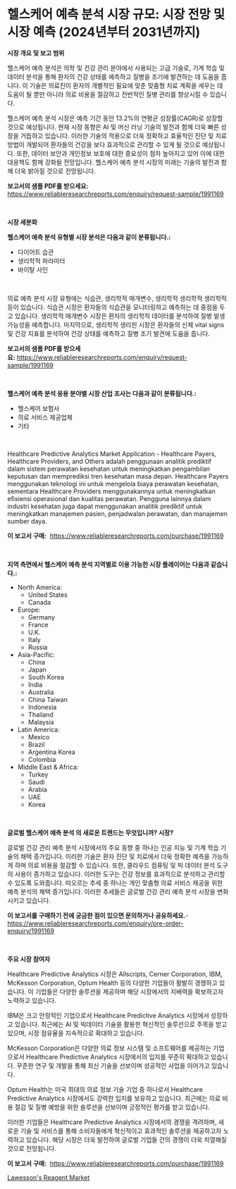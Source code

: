<p><h1>헬스케어 예측 분석 시장 규모: 시장 전망 및 시장 예측 (2024년부터 2031년까지)</h1></p><p><strong>시장 개요 및 보고 범위</strong></p>
<p><p>헬스케어 예측 분석은 의학 및 건강 관리 분야에서 사용되는 고급 기술로, 기계 학습 및 데이터 분석을 통해 환자의 건강 상태를 예측하고 질병을 조기에 발견하는 데 도움을 줍니다. 이 기술은 의료진이 환자의 개별적인 필요에 맞춘 맞춤형 치료 계획을 세우는 데 도움이 될 뿐만 아니라 의료 비용을 절감하고 전반적인 질병 관리를 향상시킬 수 있습니다.</p><p>헬스케어 예측 분석 시장은 예측 기간 동안 13.2%의 연평균 성장률(CAGR)로 성장할 것으로 예상됩니다. 현재 시장 동향은 AI 및 머신 러닝 기술의 발전과 함께 더욱 빠른 성장을 거듭하고 있습니다. 이러한 기술의 적용으로 더욱 정확하고 효율적인 진단 및 치료 방법이 개발되어 환자들의 건강을 보다 효과적으로 관리할 수 있게 될 것으로 예상됩니다. 또한, 데이터 보안과 개인정보 보호에 대한 중요성이 점차 높아지고 있어 이에 대한 대응책도 함께 강화될 전망입니다. 헬스케어 예측 분석 시장의 미래는 기술의 발전과 함께 더욱 밝아질 것으로 전망됩니다.</p></p>
<p><strong>보고서의 샘플 PDF를 받으세요:</strong> <a href="https://www.reliableresearchreports.com/enquiry/request-sample/1991169">https://www.reliableresearchreports.com/enquiry/request-sample/1991169</a></p>
<p>&nbsp;</p>
<p><strong>시장 세분화</strong></p>
<p><strong>헬스케어 예측 분석 유형별 시장 분석은 다음과 같이 분류됩니다.:</strong></p>
<p><ul><li>다이어트 습관</li><li>생리학적 파라미터</li><li>바이탈 사인</li></ul></p>
<p>&nbsp;</p>
<p><p>의료 예측 분석 시장 유형에는 식습관, 생리학적 매개변수, 생리학적 생리학적 생리학적 등이 있습니다. 식습관 시장은 환자들의 식습관을 모니터링하고 예측하는 데 중점을 두고 있습니다. 생리학적 매개변수 시장은 환자의 생리학적 데이터를 분석하여 질병 발생 가능성을 예측합니다. 마지막으로, 생리학적 생리핀 시장은 환자들의 신체 vital signs 및 건강 지표를 분석하여 건강 상태를 예측하고 질병 조기 발견에 도움을 줍니다.</p></p>
<p><strong>보고서의 샘플 PDF를 받으세요:</strong>&nbsp;<a href="https://www.reliableresearchreports.com/enquiry/request-sample/1991169">https://www.reliableresearchreports.com/enquiry/request-sample/1991169</a></p>
<p>&nbsp;</p>
<p><strong> 헬스케어 예측 분석 응용 분야별 시장 산업 조사는 다음과 같이 분류됩니다.:</strong></p>
<p><ul><li>헬스케어 보험사</li><li>의료 서비스 제공업체</li><li>기타</li></ul></p>
<p>&nbsp;</p>
<p><p>Healthcare Predictive Analytics Market Application - Healthcare Payers, Healthcare Providers, and Others adalah penggunaan analitik prediktif dalam sistem perawatan kesehatan untuk meningkatkan pengambilan keputusan dan memprediksi tren kesehatan masa depan. Healthcare Payers menggunakan teknologi ini untuk mengelola biaya perawatan kesehatan, sementara Healthcare Providers menggunakannya untuk meningkatkan efisiensi operasional dan kualitas perawatan. Pengguna lainnya dalam industri kesehatan juga dapat menggunakan analitik prediktif untuk meningkatkan manajemen pasien, penjadwalan perawatan, dan manajemen sumber daya.</p></p>
<p><strong>이 보고서 구매:</strong>&nbsp; <a href="https://www.reliableresearchreports.com/purchase/1991169">https://www.reliableresearchreports.com/purchase/1991169</a></p>
<p>&nbsp;</p>
<p><strong>지역 측면에서 헬스케어 예측 분석 지역별로 이용 가능한 시장 플레이어는 다음과 같습니다.:</strong></p>
<p><ul>
    <li>
        North America:
        <ul>
            <li>United States</li>
            <li>Canada</li>
        </ul>
    </li>
    <li>
        Europe:
        <ul>
            <li>Germany</li>
            <li>France</li>
            <li>U.K.</li>
            <li>Italy</li>
            <li>Russia</li>
        </ul>
    </li>
    <li>
        Asia-Pacific:
        <ul>
            <li>China</li>
            <li>Japan</li>
            <li>South Korea</li>
            <li>India</li>
            <li>Australia</li>
            <li>China Taiwan</li>
            <li>Indonesia</li>
            <li>Thailand</li>
            <li>Malaysia</li>
        </ul>
    </li>
    <li>
        Latin America:
        <ul>
            <li>Mexico</li>
            <li>Brazil</li>
            <li>Argentina Korea</li>
            <li>Colombia</li>
        </ul>
    </li>
    <li>
        Middle East & Africa:
        <ul>
            <li>Turkey</li>
            <li>Saudi</li>
            <li>Arabia</li>
            <li>UAE</li>
            <li>Korea</li>
        </ul>
    </li>
    </ul></p>
<p>&nbsp;</p>
<p><strong>글로벌 헬스케어 예측 분석 의 새로운 트렌드는 무엇입니까? 시장?</strong></p>
<p><p>글로벌 건강 관리 예측 분석 시장에서의 주요 동향 중 하나는 인공 지능 및 기계 학습 기술의 채택 증가입니다. 이러한 기술은 환자 진단 및 치료에서 더욱 정확한 예측을 가능하게 하며 의료 비용을 절감할 수 있습니다. 또한, 클라우드 컴퓨팅 및 빅 데이터 분석 도구의 사용이 증가하고 있습니다. 이러한 도구는 건강 정보를 효과적으로 분석하고 관리할 수 있도록 도와줍니다. 떠오르는 추세 중 하나는 개인 맞춤형 의료 서비스 제공을 위한 예측 분석의 채택 증가입니다. 이러한 추세들은 글로벌 건강 관리 예측 분석 시장을 변화시키고 있습니다.</p></p>
<p><strong>이 보고서를 구매하기 전에 궁금한 점이 있으면 문의하거나 공유하세요.</strong>- <a href="https://www.reliableresearchreports.com/enquiry/pre-order-enquiry/1991169">https://www.reliableresearchreports.com/enquiry/pre-order-enquiry/1991169</a></p>
<p>&nbsp;</p>
<p><strong>주요 시장 참여자</strong></p>
<p><p>Healthcare Predictive Analytics 시장은 Allscripts, Cerner Corporation, IBM, McKesson Corporation, Optum Health 등의 다양한 기업들이 활발히 경쟁하고 있습니다. 이 기업들은 다양한 솔루션을 제공하며 해당 시장에서의 지배력을 확보하고자 노력하고 있습니다.</p><p>IBM은 크고 안정적인 기업으로서 Healthcare Predictive Analytics 시장에서 성장하고 있습니다. 최근에는 AI 및 빅데이터 기술을 활용한 혁신적인 솔루션으로 주목을 받고 있으며, 시장 점유율을 지속적으로 확대하고 있습니다.</p><p>McKesson Corporation은 다양한 의료 정보 시스템 및 소프트웨어를 제공하는 기업으로서 Healthcare Predictive Analytics 시장에서의 입지를 꾸준히 확대하고 있습니다. 꾸준한 연구 및 개발을 통해 최신 기술을 선보이며 성공적인 사업을 이어가고 있습니다.</p><p>Optum Health는 미국 최대의 의료 정보 기술 기업 중 하나로서 Healthcare Predictive Analytics 시장에서도 강력한 입지를 보유하고 있습니다. 최근에는 의료 비용 절감 및 질병 예방을 위한 솔루션을 선보이며 긍정적인 평가를 받고 있습니다.</p><p>이러한 기업들은 Healthcare Predictive Analytics 시장에서의 경쟁을 격려하며, 새로운 기술 및 서비스를 통해 소비자들에게 혁신적이고 효과적인 솔루션을 제공하고자 노력하고 있습니다. 해당 시장은 더욱 발전하여 글로벌 기업들 간의 경쟁이 더욱 치열해질 것으로 전망됩니다.</p></p>
<p><strong>이 보고서 구매:</strong>&nbsp;&nbsp;<a href="https://www.reliableresearchreports.com/purchase/1991169">https://www.reliableresearchreports.com/purchase/1991169</a></p>
<p><p><a href="https://fearless-okapi-6c8.notion.site/Lawesson-s-Reagent-Market-Analysis-Examines-its-Scope-on-Growth-Opportunities-and-Forecasted-Trends-0b3bc1dc606148a698174b42c3da5504">Lawesson's Reagent Market</a></p></p>
